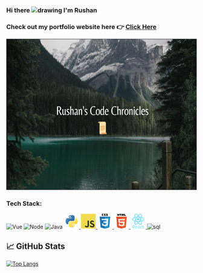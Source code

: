 ### Hi there <img src="https://em-content.zobj.net/source/animated-noto-color-emoji/356/waving-hand_1f44b.gif" alt="drawing" height="50"/> I'm Rushan


### Check out my portfolio website here :point_right: [Click Here](https://portfolio-2-0-saiyedrushan.vercel.app/)

<img src="https://github.com/SaiyedRushan/SaiyedRushan/blob/main/Banner.png" alt="banner" height=400/>

<h3 align="left">Tech Stack:</h3>
<p align="left"> 
 <img src="https://w7.pngwing.com/pngs/854/555/png-transparent-vue-js-hd-logo-thumbnail.png" alt="Vue" width="40" height="40"/> </a>  
  <img src="https://cdn-icons-png.flaticon.com/512/919/919825.png" alt="Node" width="40" height="40"/> </a>  
  <img src="https://static-00.iconduck.com/assets.00/java-icon-1511x2048-6ikx8301.png" alt="Java" width="40" height="40"/> </a>  
  <a href="https://www.python.org" target="_blank"> <img src="https://raw.githubusercontent.com/devicons/devicon/master/icons/python/python-original.svg" alt="python" width="40" height="40"/> </a>  
  <a href="https://developer.mozilla.org/en-US/docs/Web/JavaScript" target="_blank"> <img src="https://raw.githubusercontent.com/devicons/devicon/master/icons/javascript/javascript-original.svg" alt="javascript" width="40" height="40"/> </a> <a href="https://www.w3schools.com/css/" target="_blank"> <img src="https://raw.githubusercontent.com/devicons/devicon/master/icons/css3/css3-original-wordmark.svg" alt="css3" width="40" height="40"/> </a> 
  <a href="https://www.w3.org/html/" target="_blank"> <img src="https://raw.githubusercontent.com/devicons/devicon/master/icons/html5/html5-original-wordmark.svg" alt="html5" width="40" height="40"/> </a>   
  <a href="https://reactjs.org/" target="_blank"> <img src="https://raw.githubusercontent.com/devicons/devicon/master/icons/react/react-original-wordmark.svg" alt="react" width="40" height="40"/> </a> 
  <img src="https://cdn-icons-png.flaticon.com/512/5968/5968364.png" alt="sql" width="40" height="40"/> </a> </p>

## &#x1f4c8; GitHub Stats

[![Top Langs](https://github-readme-stats.vercel.app/api/top-langs/?username=SaiyedRushan&theme=radical)](https://github.com/anuraghazra/github-readme-stats)

<!--
**SaiyedRushan/SaiyedRushan** is a ✨ _special_ ✨ repository because its `README.md` (this file) appears on your GitHub profile.

Here are some ideas to get you started:

- 🔭 I’m currently working on ...
- 🌱 I’m currently learning ...
- 👯 I’m looking to collaborate on ...
- 🤔 I’m looking for help with ...
- 💬 Ask me about ...
- 📫 How to reach me: ...
- 😄 Pronouns: ...
- ⚡ Fun fact: ...
-->
